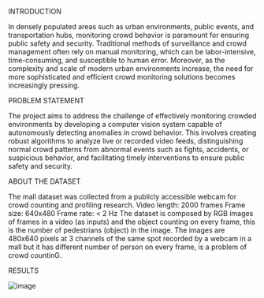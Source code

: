INTRODUCTION

In densely populated areas such as urban environments,
public events, and transportation hubs, monitoring
crowd behavior is paramount for ensuring public safety
and security. Traditional methods of surveillance and
crowd management often rely on manual monitoring,
which can be labor-intensive, time-consuming, and
susceptible to human error. Moreover, as the
complexity and scale of modern urban environments
increase, the need for more sophisticated and efficient
crowd monitoring solutions becomes increasingly
pressing.

PROBLEM STATEMENT

The project aims to address the challenge of effectively monitoring crowded
environments by developing a computer vision system capable of
autonomously detecting anomalies in crowd behavior. This involves creating
robust algorithms to analyze live or recorded video feeds, distinguishing
normal crowd patterns from abnormal events such as fights, accidents, or
suspicious behavior, and facilitating timely interventions to ensure public
safety and security.

ABOUT THE DATASET

The mall dataset was collected from a publicly accessible webcam for crowd
counting and profiling research.
Video length: 2000 frames
Frame size: 640x480
Frame rate: < 2 Hz The dataset is composed by RGB images of frames in a
video (as inputs) and the object counting on every frame, this is the
number of pedestrians (object) in the image. The images are 480x640
pixels at 3 channels of the same spot recorded by a webcam in a mall but it
has different number of person on every frame, is a problem of crowd
countinG.

RESULTS

![image](https://github.com/user-attachments/assets/7155d1a4-c930-4e2e-827e-a4ad1417a336)
